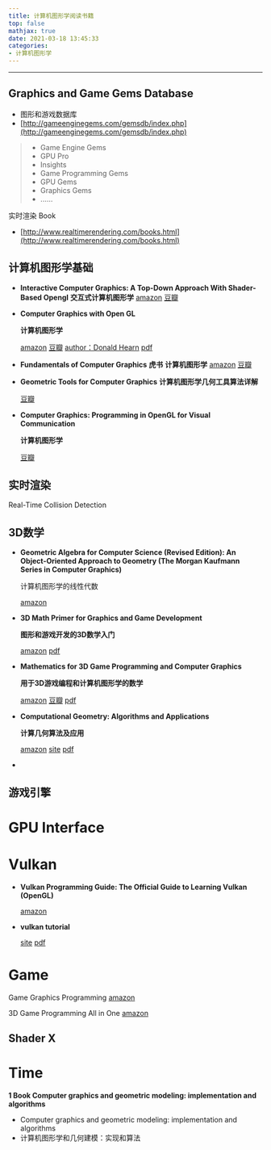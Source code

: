 ```yaml
---
title: 计算机图形学阅读书籍
top: false
mathjax: true
date: 2021-03-18 13:45:33
categories:
- 计算机图形学
---
```


-----



## Graphics and Game Gems Database

- 图形和游戏数据库
- [http://gameenginegems.com/gemsdb/index.php](http://gameenginegems.com/gemsdb/index.php)

> - Game Engine Gems
> - GPU Pro
> - Insights
> - Game Programming Gems
> - GPU Gems
> - Graphics Gems 
> - ......

实时渲染 Book

- [http://www.realtimerendering.com/books.html](http://www.realtimerendering.com/books.html)





## 计算机图形学基础

- **Interactive Computer Graphics: A Top-Down Approach With Shader-Based Opengl** 
  **交互式计算机图形学**
  [amazon](https://www.amazon.com/Interactive-Computer-Graphics-Top-Down-Shader-Based/dp/0132545233) [豆瓣](https://book.douban.com/subject/26916420/)

- **Computer Graphics with Open GL** 

  **计算机图形学**

  [amazon](https://www.amazon.com/Computer-Graphics-Open-GL-4th/dp/0136053580) [豆瓣](https://book.douban.com/subject/1392483/) [author：Donald Hearn](https://www.amazon.com/Donald-Hearn/e/B001IQXKIE/ref=dp_byline_cont_book_1) [pdf](https://doc.lagout.org/programmation/OpenGL/Computer%20Graphics%20with%20OpenGL%20%284th%20ed.%29%20%5BHearn%2C%20Baker%20%26%20Carithers%202013%5D.pdf)

- **Fundamentals of Computer Graphics** **虎书**
  **计算机图形学**
  [amazon](https://www.amazon.com/Fundamentals-Computer-Graphics-Peter-Shirley/dp/1568814690) [豆瓣](https://book.douban.com/subject/2116178/)

- **Geometric Tools for Computer Graphics**
  **计算机图形学几何工具算法详解**

   [豆瓣](https://book.douban.com/subject/1224798/)

- **Computer Graphics: Programming in OpenGL for Visual Communication**

  **计算机图形学**

  [豆瓣](https://book.douban.com/subject/3129340/)

  




## 实时渲染





Real-Time Collision Detection

## 3D数学



- **Geometric Algebra for Computer Science (Revised Edition): An Object-Oriented Approach to Geometry (The Morgan Kaufmann Series in Computer Graphics)** 

  计算机图形学的线性代数

  [amazon](https://www.amazon.com/Geometric-Algebra-Computer-Science-Revised/dp/0123749425)

- **3D Math Primer for Graphics and Game Development**

  **图形和游戏开发的3D数学入门**

  [amazon](https://www.amazon.cn/dp/B008KZU548) [pdf](http://canvas.projekti.info/ebooks/3D%20Math%20Primer%20for%20Graphics%20and%20Game%20Development%20(2nd%20Ed)(gnv64).pdf)

- **Mathematics for 3D Game Programming and Computer Graphics**

  **用于3D游戏编程和计算机图形学的数学**

  [amazon](https://www.amazon.cn/dp/1435458869) [豆瓣](https://www.amazon.cn/dp/1435458869) [pdf](https://www.amazon.cn/dp/1435458869)

- **Computational Geometry: Algorithms and Applications**

  **计算几何算法及应用**

  [amazon](https://www.amazon.com/Computational-Geometry-Applications-Mark-Berg/dp/3540779736) [site](http://www.cs.uu.nl/geobook/) [pdf](https://people.inf.elte.hu/fekete/algoritmusok_msc/terinfo_geom/konyvek/Computational%20Geometry%20-%20Algorithms%20and%20Applications,%203rd%20Ed.pdf)

- 

## 游戏引擎



# GPU Interface

# Vulkan

- **Vulkan Programming Guide: The Official Guide to Learning Vulkan (OpenGL)**

  [amazon](https://www.amazon.com/Vulkan-Programming-Guide-Official-Learning/dp/0134464540)

- **vulkan tutorial**

  [site](https://vulkan-tutorial.com/) [pdf](https://raw.githubusercontent.com/Overv/VulkanTutorial/master/ebook/Vulkan%20Tutorial%20en.pdf)







# Game





Game Graphics Programming [amazon](https://www.amazon.com/Game-Graphics-Programming-Allen-Sherrod/dp/1584505168)

3D Game Programming All in One [amazon](https://www.amazon.com/Game-Programming-All-One-Third/dp/1435457447)



## Shader X



# Time



**1 Book Computer graphics and geometric modeling: implementation and algorithms**

- Computer graphics and geometric modeling: implementation and algorithms
- 计算机图形学和几何建模：实现和算法

